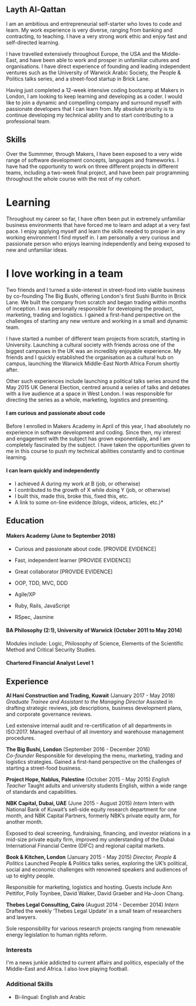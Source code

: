 ## Layth Al-Qattan

I am an ambitious and entrepreneurial self-starter who loves to code and learn. My work experience is very diverse, ranging from banking and contracting, to teaching. I have a very strong work ethic and enjoy fast and self-directed learning.

I have travelled extensively throughout Europe, the USA and the Middle-East, and have been able to work and prosper in unfamiliar cultures and organisations. I have direct experience of founding and leading independent ventures such as the University of Warwick Arabic Society, the People & Politics talks series, and a street-food startup in Brick Lane.

Having just completed a 12-week intensive coding bootcamp at Makers in London, I am looking to keep learning and developing as a coder. I would like to join a dynamic and compelling company and surround myself with passionate developers that I can learn from. My absolute priority is to continue developing my technical ability and to start contributing to a professional team. 

## Skills

Over the Summmer, through Makers, I have been exposed to a very wide range of software development concepts, languages and frameworks. I have had the opportunity to work on three different projects in different teams, including a two-week final project, and have been pair programming throughout the whole course with the rest of my cohort.

# Learning

Throughout my career so far, I have often been put in extremely unfamiliar business environments that have forced me to learn and adapt at a very fast pace. I enjoy applying myself and learn the skills needed to prosper in any working environment I find myself in. I am personally a very curious and passionate person who enjoys learning independently and being exposed to new and unfamiliar ideas.

# I love working in a team

Two friends and I turned a side-interest in street-food into viable business by co-founding The Big Bushi, offering London's first Sushi Burrito in Brick Lane. We built the company from scratch and began trading within months of inception. I was personally responsible for developing the product, marketing, trading and logistics. I gained a first-hand perspective on the challenges of starting any new venture and working in a small and dynamic team.

I have started a number of different team projects from scratch, starting in University. Launching a cultural society with friends across one of the biggest campuses in the UK was an incredibly enjoyable experience. My friends and I quickly established the organisation as a cultural hub on campus, launching the Warwick Middle-East North Africa Forum shortly after.

Other such experiences include launching a political talks series around the May 2015 UK General Election, centred around a series of talks and debates with a live audience at a space in West London. I was responsible for directing the series as a whole, marketing, logistics and presenting. 

#### I am curious and passionate about code

Before I enrolled in Makers Academy in April of this year, I had absolutely no experience in software development and coding. Since then, my interest and engagement with the subject has grown exponentially, and I am completely fascinated by the subject. I have taken the opportunities given to me in this course to push my technical abilities constantly and to continue learning.

#### I can learn quickly and independently


- I achieved A during my work at B (job, or otherwise)
- I contributed to the growth of X while doing Y (job, or otherwise)
- I built this, made this, broke this, fixed this, etc.
- A link to some on-line evidence (blogs, videos, articles, etc.)*

## Education

#### Makers Academy (June to September 2018)

- Curious and passionate about code. [PROVIDE EVIDENCE]
- Fast, independent learner [PROVIDE EVIDENCE]
- Great collaborator [PROVIDE EVIDENCE]

- OOP, TDD, MVC, DDD
- Agile/XP
- Ruby, Rails, JavaScript
- RSpec, Jasmine

#### BA Philosophy (2:1), University of Warwick (October 2011 to May 2014)

Modules include: Logic, Philosophy of Science, Elements of the Scientific Method and Critical Security Studies.

#### Chartered Financial Analyst Level 1

## Experience

**Al Hani Construction and Trading, Kuwait** (January 2017 - May 2018)    
*Graduate Trainee and Assistant to the Managing Director*
Assisted in drafting strategic reviews, job descriptions, business development plans, and corporate governance reviews.

Led extensive internal audit and re-certification of all departments in ISO:2017. Managed overhaul of all inventory and warehouse management procedures.

**The Big Bushi, London** (September 2016 - December 2016)   
*Co-founder*
Responsible for developing the menu, marketing, trading and logistics strategies. Gained a first-hand
perspective on the challenges of starting a street-food business.

**Project Hope, Nablus, Palestine** (October 2015 - May 2015)
*English Teacher*
Taught adults and university students English, within a wide range of standards and capabilities.

**NBK Capital, Dubai, UAE** (June 2015 - August 2015)
*Intern*
Intern with National Bank of Kuwait’s sell-side equity research department for one month, and NBK Capital Partners, formerly NBK’s private equity arm, for another month.

Exposed to deal screening, fundraising, financing, and investor relations in a mid-size private equity firm, improved my understanding of the Dubai International Financial Centre (DIFC) and regional capital markets.

**Book & Kitchen, London** (January 2015 - May 2015)
*Director, People & Politics*
Launched People & Politics talks series, exploring the UK’s political, social and economic challenges with renowned speakers and audiences of up to eighty people.

Responsible for marketing, logistics and hosting. Guests include Ann Pettifor, Polly Toynbee, David Walker, David Graeber and Ha-Joon Chang.

**Thebes Legal Consulting, Cairo** (August 2014 - December 2014)
*Intern*
Drafted the weekly ‘Thebes Legal Update’ in a small team of researchers and lawyers.

Sole responsibility for various research projects ranging from renewable energy legislation to human rights reform.

### Interests

I'm a news junkie addicted to current affairs and politics, especially of the Middle-East and Africa. I also love playing football. 

### Additional Skills
  - Bi-lingual: English and Arabic

